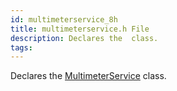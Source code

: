 ```yaml
---
id: multimeterservice_8h
title: multimeterservice.h File
description: Declares the  class.
tags:
---
```

Declares the <a href="classMultimeterService">MultimeterService</a> class.

